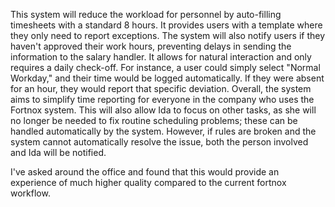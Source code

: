 
This system will reduce the workload for personnel by auto-filling timesheets with a standard 8 hours. 
It provides users with a template where they only need to report exceptions. The system will also notify users if they haven't approved their work hours, preventing delays in sending the information to the salary handler.
It allows for natural interaction and only requires a daily check-off. For instance, a user could simply select "Normal Workday," and their time would be logged automatically. If they were absent for an hour, they would report that specific deviation.
Overall, the system aims to simplify time reporting for everyone in the company who uses the Fortnox system. 
This will also allow Ida to focus on other tasks, as she will no longer be needed to fix routine scheduling problems; these can be handled automatically by the system. 
However, if rules are broken and the system cannot automatically resolve the issue, both the person involved and Ida will be notified.

I've asked around the office and found that this would provide an experience of much higher quality compared to the current fortnox workflow.